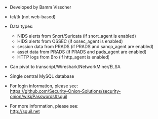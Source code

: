 * Developed by Bamm Visscher

* tcl/tk (not web-based)

* Data types:

  * NIDS alerts from Snort/Suricata (if snort_agent is enabled)
  * HIDS alerts from OSSEC (if ossec_agent is enabled)
  * session data from PRADS (if PRADS and sancp_agent are enabled)
  * asset data from PRADS (if PRADS and pads_agent are enabled)
  * HTTP logs from Bro (if http_agent is enabled)

* Can pivot to transcript/Wireshark/NetworkMiner/ELSA

* Single central MySQL database

* For login information, please see:  
https://github.com/Security-Onion-Solutions/security-onion/wiki/Passwords#sguil

* For more information, please see:  
http://sguil.net